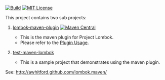[![Build](https://github.com/awhitford/lombok.maven/workflows/Maven%20Build/badge.svg)](https://github.com/awhitford/lombok.maven/actions?query=workflow%3A%22Maven+Build%22)
[![MIT License](https://img.shields.io/github/license/awhitford/lombok.maven.svg)](https://github.com/awhitford/lombok.maven/blob/master/LICENSE)

This project contains two sub projects:

1.  [lombok-maven-plugin](http://awhitford.github.com/lombok.maven/lombok-maven-plugin/) [![Maven Central](https://maven-badges.herokuapp.com/maven-central/org.projectlombok/lombok-maven-plugin/badge.svg)](https://maven-badges.herokuapp.com/maven-central/org.projectlombok/lombok-maven-plugin)

    - This is the maven plugin for Project Lombok.
    - Please refer to the [Plugin Usage](http://awhitford.github.io/lombok.maven/lombok-maven-plugin/usage.html).

2.  [test-maven-lombok](http://awhitford.github.com/lombok.maven/test-maven-lombok/)
    - This is a sample project that demonstrates using the maven plugin.

See: http://awhitford.github.com/lombok.maven/

